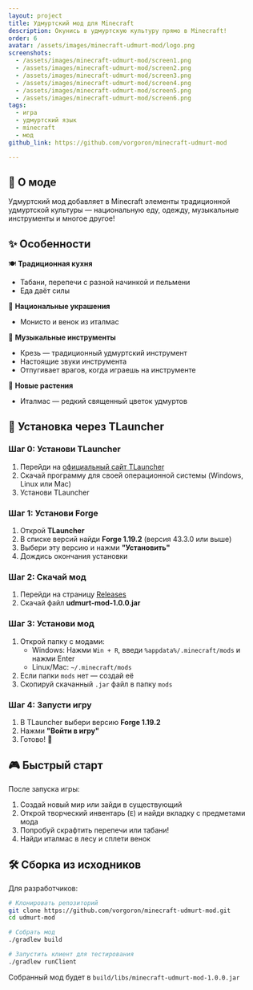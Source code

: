 ```yaml
---
layout: project
title: Удмуртский мод для Minecraft
description: Окунись в удмуртскую культуру прямо в Minecraft!
order: 6
avatar: /assets/images/minecraft-udmurt-mod/logo.png
screenshots:
  - /assets/images/minecraft-udmurt-mod/screen1.png
  - /assets/images/minecraft-udmurt-mod/screen2.png
  - /assets/images/minecraft-udmurt-mod/screen3.png
  - /assets/images/minecraft-udmurt-mod/screen4.png
  - /assets/images/minecraft-udmurt-mod/screen5.png
  - /assets/images/minecraft-udmurt-mod/screen6.png
tags:
  - игра
  - удмуртский язык
  - minecraft
  - мод
github_link: https://github.com/vorgoron/minecraft-udmurt-mod

---
```


## 📖 О моде

Удмуртский мод добавляет в Minecraft элементы традиционной удмуртской культуры — национальную еду, одежду, музыкальные инструменты и многое другое!

## ✨ Особенности

🍽️ **Традиционная кухня**
- Табани, перепечи с разной начинкой и пельмени
- Еда даёт силы

👗 **Национальные украшения**
- Монисто и венок из италмас

🎵 **Музыкальные инструменты**
- Крезь — традиционный удмуртский инструмент
- Настоящие звуки инструмента
- Отпугивает врагов, когда играешь на инструменте

🌺 **Новые растения**
- Италмас — редкий священный цветок удмуртов

## 🚀 Установка через TLauncher

### Шаг 0: Установи TLauncher
1. Перейди на [официальный сайт TLauncher](https://tlauncher.org/ru/)
2. Скачай программу для своей операционной системы (Windows, Linux или Mac)
3. Установи TLauncher

### Шаг 1: Установи Forge
1. Открой **TLauncher**
2. В списке версий найди **Forge 1.19.2** (версия 43.3.0 или выше)
3. Выбери эту версию и нажми **"Установить"**
4. Дождись окончания установки

### Шаг 2: Скачай мод
1. Перейди на страницу [Releases](https://github.com/vorgoron/minecraft-udmurt-mod/releases)
2. Скачай файл **udmurt-mod-1.0.0.jar**

### Шаг 3: Установи мод
1. Открой папку с модами:
   - Windows: Нажми `Win + R`, введи `%appdata%/.minecraft/mods` и нажми Enter
   - Linux/Mac: `~/.minecraft/mods`
2. Если папки `mods` нет — создай её
3. Скопируй скачанный `.jar` файл в папку `mods`

### Шаг 4: Запусти игру
1. В TLauncher выбери версию **Forge 1.19.2**
2. Нажми **"Войти в игру"**
3. Готово! 🎉

## 🎮 Быстрый старт

После запуска игры:
1. Создай новый мир или зайди в существующий
2. Открой творческий инвентарь (`E`) и найди вкладку с предметами мода
3. Попробуй скрафтить перепечи или табани!
4. Найди италмас в лесу и сплети венок

## 🛠️ Сборка из исходников

Для разработчиков:

```bash
# Клонировать репозиторий
git clone https://github.com/vorgoron/minecraft-udmurt-mod.git
cd udmurt-mod

# Собрать мод
./gradlew build

# Запустить клиент для тестирования
./gradlew runClient
```

Собранный мод будет в `build/libs/minecraft-udmurt-mod-1.0.0.jar`
